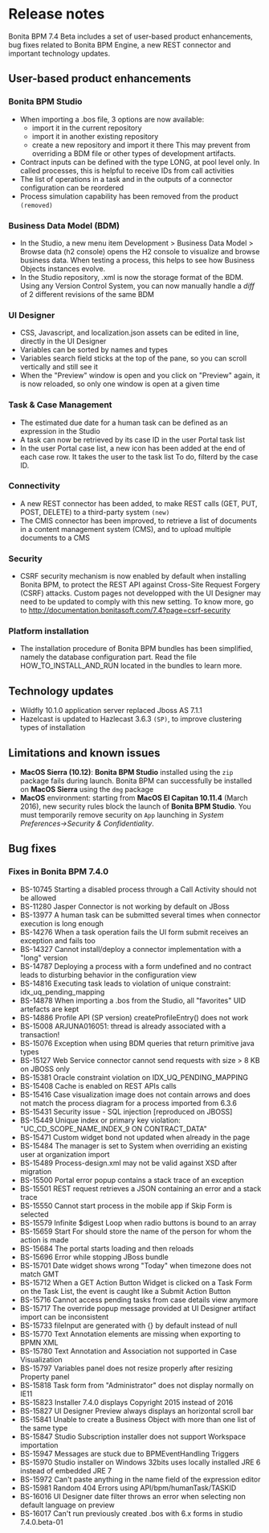 # Release notes

Bonita BPM 7.4 Beta includes a set of user-based product enhancements, bug fixes related to Bonita BPM Engine, 
a new REST connector and important technology updates.

## User-based product enhancements

<a id="bpm-studio"/>

### Bonita BPM Studio
* When importing a .bos file, 3 options are now available:
    * import it in the current repository
    * import it in another existing repository
    * create a new repository and import it there
  This may prevent from overriding a BDM file or other types of development artifacts.
* Contract inputs can be defined with the type LONG, at pool level only. In called processes, this is helpful to receive IDs from call activities
* The list of operations in a task and in the outputs of a connector configuration can be reordered
* Process simulation capability has been removed from the product `(removed)`

<a id="bdm-usability-improvements"/>

### Business Data Model (BDM)
* In the Studio, a new menu item Development > Business Data Model > Browse data (h2 console) opens the H2 console to visualize and browse business data. When testing a process, this helps to see how Business Objects instances evolve.
* In the Studio repository, .xml is now the storage format of the BDM. Using any Version Control System, you can now manually handle a _diff_ of 2 different revisions of the same BDM

<a id="uid-usability-improvements"/>

### UI Designer
* CSS, Javascript, and localization.json assets can be edited in line, directly in the UI Designer
* Variables can be sorted by names and types
* Variables search field sticks at the top of the pane, so you can scroll vertically and still see it
* When the "Preview" window is open and you click on "Preview" again, it is now reloaded, so only one window is open at a given time

<a id="task-and-case"/>

### Task & Case Management
* The estimated due date for a human task can be defined as an expression in the Studio
* A task can now be retrieved by its case ID in the user Portal task list
* In the user Portal case list, a new icon has been added at the end of each case row. It takes the user to the task list To do, filterd by the case ID.

### Connectivity
* A new REST connector has been added, to make REST calls (GET, PUT, POST, DELETE) to a third-party system `(new)`
* The CMIS connector has been improved, to retrieve a list of documents in a content management system (CMS), and to upload multiple documents to a CMS

<a id="csrf-security"/>

### Security
* CSRF security mechanism is now enabled by default when installing Bonita BPM, to protect the REST API against Cross-Site Request Forgery (CSRF) attacks. Custom pages not developped with the UI Designer may need to be updated to comply with this new setting. 
 To know more, go to http://documentation.bonitasoft.com/7.4?page=csrf-security

<a id="platform-installation"/>

### Platform installation
* The installation procedure of Bonita BPM bundles has been simplified, namely the database configuration part. Read the file HOW_TO_INSTALL_AND_RUN located in the bundles to learn more.


<a id="technology-updates"/>

## Technology updates
* Wildfly 10.1.0 application server replaced Jboss AS 7.1.1
* Hazelcast is updated to Hazlecast 3.6.3 `(SP)`, to improve clustering types of installation


## Limitations and known issues
* **MacOS Sierra (10.12)**: **Bonita BPM Studio** installed using the `zip` package fails during launch. Bonita BPM can successfully be installed on **MacOS Sierra** using the `dmg` package
* **MacOS** environment: starting from **MacOS El Capitan 10.11.4** (March 2016), new security rules block the launch of **Bonita BPM Studio**. You must temporarily remove security on `App` launching in _System Preferences→Security & Confidentiality_.

## Bug fixes

### Fixes in Bonita BPM 7.4.0 

* BS-10745  Starting a disabled process through a Call Activity should not be allowed
* BS-11280  Jasper Connector is not working by default on JBoss
* BS-13977  A human task can be submitted several times when connector execution is long enough
* BS-14276  When a task operation fails the UI form submit receives an exception and fails too
* BS-14327  Cannot install/deploy a connector implementation with a "long" version
* BS-14787  Deploying a process with a form undefined and no contract leads to disturbing behavior in the configuration view
* BS-14816  Executing task leads to violation of unique constraint: idx_uq_pending_mapping
* BS-14878  When importing a .bos from the Studio, all "favorites" UID artefacts are kept
* BS-14886  Profile API (SP version) createProfileEntry() does not work
* BS-15008  ARJUNA016051: thread is already associated with a transaction!
* BS-15076  Exception when using BDM queries that return primitive java types
* BS-15127  Web Service connector cannot send requests with size > 8 KB on JBOSS only
* BS-15381  Oracle constraint violation on IDX_UQ_PENDING_MAPPING
* BS-15408  Cache is enabled on REST APIs calls
* BS-15416  Case visualization image does not contain arrows and does not match the process diagram for a process imported from 6.3.6
* BS-15431  Security issue - SQL injection [reproduced on JBOSS]
* BS-15449  Unique index or primary key violation: "UC_CD_SCOPE_NAME_INDEX_9 ON CONTRACT_DATA"
* BS-15471  Custom widget bond not updated when already in the page
* BS-15484  The manager is set to System when overriding an existing user at organization import
* BS-15489  Process-design.xml may not be valid against XSD after migration
* BS-15500  Portal error popup contains a stack trace of an exception
* BS-15501  REST request retrieves a JSON containing an error and a stack trace
* BS-15550  Cannot start process in the mobile app if Skip Form is selected
* BS-15579  Infinite $digest Loop when radio buttons is bound to an array
* BS-15659  Start For should store the name of the person for whom the action is made
* BS-15684  The portal starts loading and then reloads
* BS-15696  Error while stopping JBoss bundle
* BS-15701  Date widget shows wrong "Today" when timezone does not match GMT
* BS-15712  When a GET Action Button Widget is clicked on a Task Form on the Task List, the event is caught like a Submit Action Button
* BS-15716  Cannot access pending tasks from case details view anymore
* BS-15717  The override popup message provided at UI Designer artifact import can be inconsistent
* BS-15733  fileInput are generated with {} by default instead of null 
* BS-15770  Text Annotation elements are missing when exporting to BPMN XML
* BS-15780  Text Annotation and Association not supported in Case Visualization
* BS-15797  Variables panel does not resize properly after resizing Property panel
* BS-15818  Task form from "Administrator" does not display normally on IE11
* BS-15823  Installer 7.4.0 displays Copyright 2015 instead of 2016
* BS-15827  UI Designer Preview always displays an horizontal scroll bar
* BS-15841  Unable to create a Business Object with more than one list of the same type
* BS-15847  Studio Subscription installer does not support Workspace importation
* BS-15947  Messages are stuck due to BPMEventHandling Triggers
* BS-15970  Studio installer on Windows 32bits uses locally installed JRE 6 instead of embedded JRE 7
* BS-15972  Can't paste anything in the name field of the expression editor
* BS-15981  Random 404 Errors using API/bpm/humanTask/TASKID
* BS-16016  UI Designer date filter throws an error when selecting non default language on preview
* BS-16017  Can't run previously created .bos with 6.x forms in studio 7.4.0.beta-01

